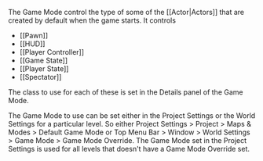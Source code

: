 The Game Mode control the type of some of the [[Actor|Actors]] that are created by default when the game starts.
It controls
- [[Pawn]]
- [[HUD]]
- [[Player Controller]]
- [[Game State]]
- [[Player State]]
- [[Spectator]]

The class to use for each of these is set in the Details panel of the Game Mode.

The Game Mode to use can be set either in the Project Settings or the World Settings for a particular level.
So either
Project Settings > Project > Maps & Modes > Default Game Mode
or
Top Menu Bar > Window > World Settings > Game Mode > Game Mode Override.
The Game Mode set in the Project Settings is used for all levels that doesn't have a Game Mode Override set.
